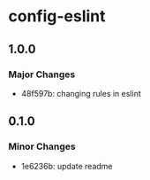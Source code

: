 # config-eslint

## 1.0.0

### Major Changes

- 48f597b: changing rules in eslint

## 0.1.0

### Minor Changes

- 1e6236b: update readme
